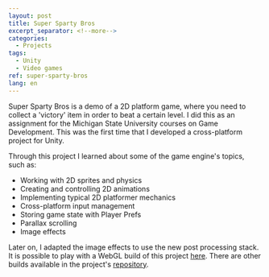 ```yaml
---
layout: post
title: Super Sparty Bros
excerpt_separator: <!--more-->
categories:
  - Projects
tags:
  - Unity
  - Video games
ref: super-sparty-bros
lang: en
---
```


Super Sparty Bros is a demo of a 2D platform game, where you need to collect a 'victory' item in order to beat a certain level.
I did this as an assignment for the Michigan State University courses on Game Development.
This was the first time that I developed a cross-platform project for Unity. 

<!--more-->

Through this project I learned about some of the game engine's topics, such as: 
* Working with 2D sprites and physics
* Creating and controlling 2D animations
* Implementing typical 2D platformer mechanics
* Cross-platform input management
* Storing game state with Player Prefs
* Parallax scrolling
* Image effects

Later on, I adapted the image effects to use the new post processing stack.
It is possible to play with a WebGL build of this project [here](/assets/webgl/super-sparty-bros).
There are other builds available in the project's [repository](https://github.com/azarrias/super-sparty-bros).
